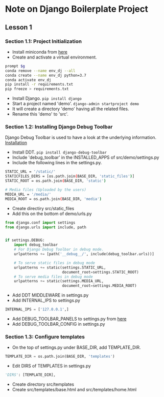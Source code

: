 # Note on Django Boilerplate Project

## Lesson 1
### Section 1.1: Project Initialization
- Install miniconda from [here](https://docs.conda.io/en/latest/miniconda.html)
- Create and activate a virtual environment.
```bash
prompt $g
conda remove --name env_dj --all
conda create --name env_dj python=3.7
conda activate env_dj
pip install -r requirements.txt
pip freeze > requirements.txt
```
- Install Django. `pip install django`
- Start a project named 'demo'. `django-admin startproject demo`
- It will create a directory 'demo' having all the related files.
- Rename this 'demo' to 'src'.

### Section 1.2: Installing Django Debug Toolbar
Django Debug Toolbar is used to have a look at the underlying information.
[Installation](https://django-debug-toolbar.readthedocs.io/en/latest/installation.html)

- Install DDT. `pip install django-debug-toolbar`
- Include 'debug_toolbar' in the INSTALLED_APPS of src/demo/settings.py
- Include the following lines in the settings.py.
```bash
STATIC_URL = '/static/'
STATICFILES_DIRS = [os.path.join(BASE_DIR, 'static_files')]
STATIC_ROOT = os.path.join(BASE_DIR, 'static')

# Media files (Uploaded by the users)
MEDIA_URL = '/media/'
MEDIA_ROOT = os.path.join(BASE_DIR, 'media')
```
- Create directiry src/static_files
- Add this on the bottom of demo/urls.py
```python
from django.conf import settings
from django.urls import include, path


if settings.DEBUG:
    import debug_toolbar
    # For Django Debug Toolbar in debug mode.
    urlpatterns += [path('__debug__/', include(debug_toolbar.urls))]

    # To serve static files in debug mode
    urlpatterns += static(settings.STATIC_URL,
                          document_root=settings.STATIC_ROOT)
    # To serve media files in debug mode
    urlpatterns += static(settings.MEDIA_URL,
                          document_root=settings.MEDIA_ROOT)
```
- Add DDT MIDDLEWARE in settings.py
- Add INTERNAL_IPS to settings.py
```python
INTERNAL_IPS = ['127.0.0.1',]
```

- Add DEBUG_TOOLBAR_PANELS to settings.py from [here](https://django-debug-toolbar.readthedocs.io/en/latest/configuration.html)
- Add DEBUG_TOOLBAR_CONFIG in settings.py

### Section 1.3: Configure templates
- On the top of settings.py under BASE_DIR, add TEMPLATE_DIR.
```python
TEMPLATE_DIR = os.path.join(BASE_DIR, 'templates')
```
- Edit DIRS of TEMPLATES in settings.py
```python
'DIRS': [TEMPLATE_DIR],
```
- Create directory src/templates
- Create src/templates/base.html and src/templates/home.html
